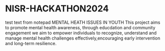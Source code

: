 # NISR-HACKATHON2024
test text from notepad
MENTAL HEATH ISSUES IN YOUTH
This project aims to promote mental health awareness, through educdation and community engagement we aim to empower individuals to recognize, understand and manage mental health challenges effectively,encouraging early intervention and long-term resilience.
